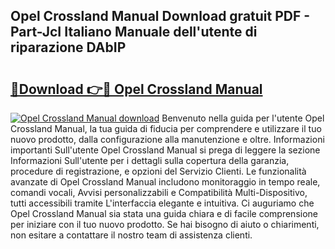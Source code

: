 ## Opel Crossland Manual Download gratuit PDF - Part-JcI Italiano Manuale dell'utente di riparazione DAbIP

# <h2><a href="http://dfdacq.blite.top/?on=Opel+Crossland+Manual">🔗Download 👉🔴 Opel Crossland Manual</a></h2>

[![Opel Crossland Manual download](https://i.imgur.com/lujVjoI.png)](http://dfdacq.blite.top/?on=Opel+Crossland+Manual)
Benvenuto nella guida per l'utente Opel Crossland Manual, la tua guida di fiducia per comprendere e utilizzare il tuo nuovo prodotto, dalla configurazione alla manutenzione e oltre. Informazioni importanti Sull'utente Opel Crossland Manual si prega di leggere la sezione Informazioni Sull'utente per i dettagli sulla copertura della garanzia, procedure di registrazione, e opzioni del Servizio Clienti. Le funzionalità avanzate di Opel Crossland Manual includono monitoraggio in tempo reale, comandi vocali, Avvisi personalizzabili e Compatibilità Multi-Dispositivo, tutti accessibili tramite L'interfaccia elegante e intuitiva. Ci auguriamo che Opel Crossland Manual sia stata una guida chiara e di facile comprensione per iniziare con il tuo nuovo prodotto. Se hai bisogno di aiuto o chiarimenti, non esitare a contattare il nostro team di assistenza clienti.
